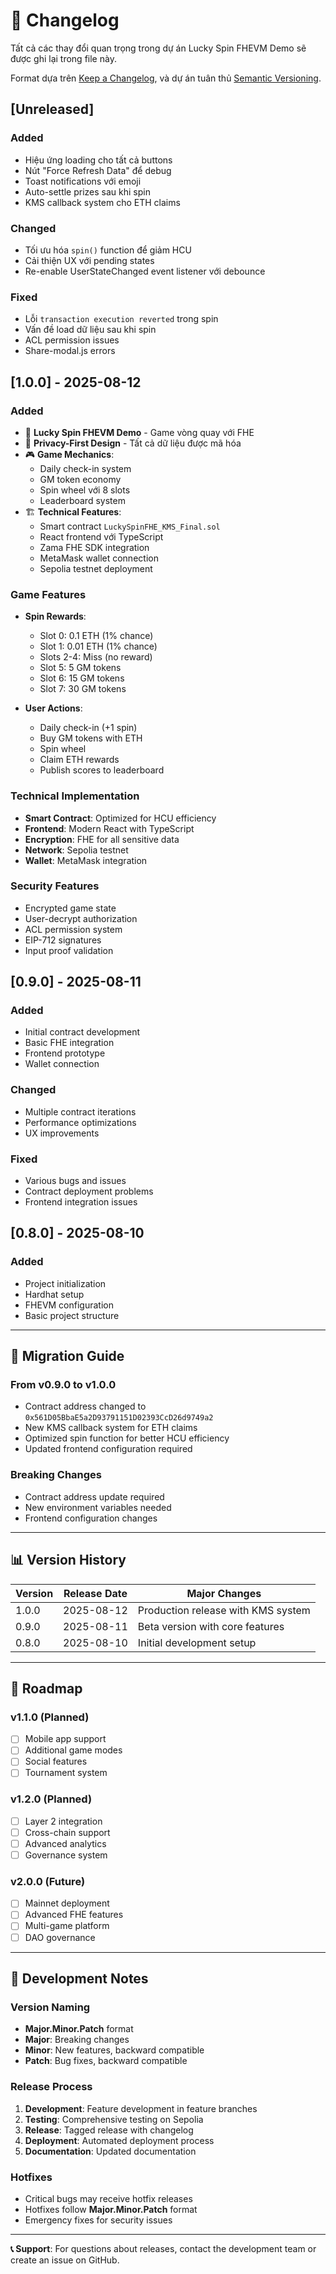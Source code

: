 # 📝 Changelog

Tất cả các thay đổi quan trọng trong dự án Lucky Spin FHEVM Demo sẽ được ghi lại trong file này.

Format dựa trên [Keep a Changelog](https://keepachangelog.com/en/1.0.0/),
và dự án tuân thủ [Semantic Versioning](https://semver.org/spec/v2.0.0.html).

## [Unreleased]

### Added
- Hiệu ứng loading cho tất cả buttons
- Nút "Force Refresh Data" để debug
- Toast notifications với emoji
- Auto-settle prizes sau khi spin
- KMS callback system cho ETH claims

### Changed
- Tối ưu hóa `spin()` function để giảm HCU
- Cải thiện UX với pending states
- Re-enable UserStateChanged event listener với debounce

### Fixed
- Lỗi `transaction execution reverted` trong spin
- Vấn đề load dữ liệu sau khi spin
- ACL permission issues
- Share-modal.js errors

## [1.0.0] - 2025-08-12

### Added
- 🎰 **Lucky Spin FHEVM Demo** - Game vòng quay với FHE
- 🔐 **Privacy-First Design** - Tất cả dữ liệu được mã hóa
- 🎮 **Game Mechanics**:
  - Daily check-in system
  - GM token economy
  - Spin wheel với 8 slots
  - Leaderboard system
- 🏗️ **Technical Features**:
  - Smart contract `LuckySpinFHE_KMS_Final.sol`
  - React frontend với TypeScript
  - Zama FHE SDK integration
  - MetaMask wallet connection
  - Sepolia testnet deployment

### Game Features
- **Spin Rewards**:
  - Slot 0: 0.1 ETH (1% chance)
  - Slot 1: 0.01 ETH (1% chance)
  - Slots 2-4: Miss (no reward)
  - Slot 5: 5 GM tokens
  - Slot 6: 15 GM tokens
  - Slot 7: 30 GM tokens

- **User Actions**:
  - Daily check-in (+1 spin)
  - Buy GM tokens with ETH
  - Spin wheel
  - Claim ETH rewards
  - Publish scores to leaderboard

### Technical Implementation
- **Smart Contract**: Optimized for HCU efficiency
- **Frontend**: Modern React with TypeScript
- **Encryption**: FHE for all sensitive data
- **Network**: Sepolia testnet
- **Wallet**: MetaMask integration

### Security Features
- Encrypted game state
- User-decrypt authorization
- ACL permission system
- EIP-712 signatures
- Input proof validation

## [0.9.0] - 2025-08-11

### Added
- Initial contract development
- Basic FHE integration
- Frontend prototype
- Wallet connection

### Changed
- Multiple contract iterations
- Performance optimizations
- UX improvements

### Fixed
- Various bugs and issues
- Contract deployment problems
- Frontend integration issues

## [0.8.0] - 2025-08-10

### Added
- Project initialization
- Hardhat setup
- FHEVM configuration
- Basic project structure

---

## 🔄 Migration Guide

### From v0.9.0 to v1.0.0
- Contract address changed to `0x561D05BbaE5a2D93791151D02393CcD26d9749a2`
- New KMS callback system for ETH claims
- Optimized spin function for better HCU efficiency
- Updated frontend configuration required

### Breaking Changes
- Contract address update required
- New environment variables needed
- Frontend configuration changes

---

## 📊 Version History

| Version | Release Date | Major Changes |
|---------|--------------|---------------|
| 1.0.0   | 2025-08-12   | Production release with KMS system |
| 0.9.0   | 2025-08-11   | Beta version with core features |
| 0.8.0   | 2025-08-10   | Initial development setup |

---

## 🎯 Roadmap

### v1.1.0 (Planned)
- [ ] Mobile app support
- [ ] Additional game modes
- [ ] Social features
- [ ] Tournament system

### v1.2.0 (Planned)
- [ ] Layer 2 integration
- [ ] Cross-chain support
- [ ] Advanced analytics
- [ ] Governance system

### v2.0.0 (Future)
- [ ] Mainnet deployment
- [ ] Advanced FHE features
- [ ] Multi-game platform
- [ ] DAO governance

---

## 🔧 Development Notes

### Version Naming
- **Major.Minor.Patch** format
- **Major**: Breaking changes
- **Minor**: New features, backward compatible
- **Patch**: Bug fixes, backward compatible

### Release Process
1. **Development**: Feature development in feature branches
2. **Testing**: Comprehensive testing on Sepolia
3. **Release**: Tagged release with changelog
4. **Deployment**: Automated deployment process
5. **Documentation**: Updated documentation

### Hotfixes
- Critical bugs may receive hotfix releases
- Hotfixes follow **Major.Minor.Patch** format
- Emergency fixes for security issues

---

**📞 Support**: For questions about releases, contact the development team or create an issue on GitHub.
